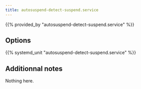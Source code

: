 ```yaml
---
title: autosuspend-detect-suspend.service
---
```


{{% provided_by "autosuspend-detect-suspend.service" %}}

## Options

{{% systemd_unit "autosuspend-detect-suspend.service" %}}

## Additionnal notes

Nothing here.